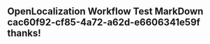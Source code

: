 <properties
ms.topic="hero-topic"
ms.test1="hero-topic"
ms.test2="test"/>

## OpenLocalization Workflow Test MarkDown cac60f92-cf85-4a72-a62d-e6606341e59f thanks!
